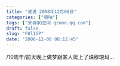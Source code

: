 ```yaml
---
title: "说说 2008年12月08日"
categories: ["嘀咕"]
tags: ["来自QQ空间 qzone.qq.com"]
draft: false
slug: "F8l15P"
date: "2008-12-08 08:12:45"
---
```


/10周年/前天晚上做梦跟某人爬上了珠穆琅玛...
